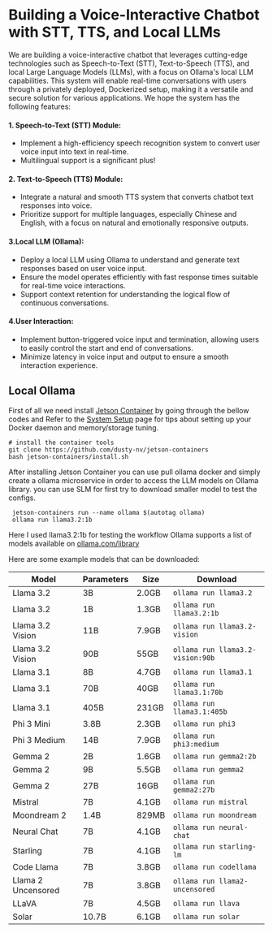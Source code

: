 # Building a Voice-Interactive Chatbot with STT, TTS, and Local LLMs
We are building a voice-interactive chatbot that leverages cutting-edge technologies such as Speech-to-Text (STT), Text-to-Speech (TTS), and local Large Language Models (LLMs), with a focus on Ollama's local LLM capabilities. This system will enable real-time conversations with users through a privately deployed, Dockerized setup, making it a versatile and secure solution for various applications. We hope the system has the following features:

#### 1. Speech-to-Text (STT) Module:
- Implement a high-efficiency speech recognition system to convert user voice input into text in real-time.
- Multilingual support is a significant plus!
#### 2. Text-to-Speech (TTS) Module:
- Integrate a natural and smooth TTS system that converts chatbot text responses into voice.
- Prioritize support for multiple languages, especially Chinese and English, with a focus on natural and emotionally responsive outputs.

#### 3.Local LLM (Ollama):
- Deploy a local LLM using Ollama to understand and generate text responses based on user voice input.
- Ensure the model operates efficiently with fast response times suitable for real-time voice interactions.
- Support context retention for understanding the logical flow of continuous conversations.

#### 4.User Interaction:

- Implement button-triggered voice input and termination, allowing users to easily control the start and end of conversations.
- Minimize latency in voice input and output to ensure a smooth interaction experience.


## Local Ollama 

First of all we need install [Jetson Container](https://github.com/dusty-nv/jetson-containers "Jetson Container") by going through the bellow codes and Refer to the [System Setup](https://github.com/dusty-nv/jetson-containers/blob/master/docs/setup.md "System Setup") page for tips about setting up your Docker daemon and memory/storage tuning.

    # install the container tools
    git clone https://github.com/dusty-nv/jetson-containers
    bash jetson-containers/install.sh

After installing Jetson Container you can use pull ollama docker and simply create a ollama microservice in order to access the LLM models on Ollama library. you can use SLM for first try to download smaller model to test the configs.

     jetson-containers run --name ollama $(autotag ollama)
	 ollama run llama3.2:1b
    

Here I used llama3.2:1b for testing the workflow Ollama supports a list of models available on [ollama.com/library](https://ollama.com/library 'ollama model library')

Here are some example models that can be downloaded:

| Model              | Parameters | Size  | Download                         |
| ------------------ | ---------- | ----- | -------------------------------- |
| Llama 3.2          | 3B         | 2.0GB | `ollama run llama3.2`            |
| Llama 3.2          | 1B         | 1.3GB | `ollama run llama3.2:1b`         |
| Llama 3.2 Vision   | 11B        | 7.9GB | `ollama run llama3.2-vision`     |
| Llama 3.2 Vision   | 90B        | 55GB  | `ollama run llama3.2-vision:90b` |
| Llama 3.1          | 8B         | 4.7GB | `ollama run llama3.1`            |
| Llama 3.1          | 70B        | 40GB  | `ollama run llama3.1:70b`        |
| Llama 3.1          | 405B       | 231GB | `ollama run llama3.1:405b`       |
| Phi 3 Mini         | 3.8B       | 2.3GB | `ollama run phi3`                |
| Phi 3 Medium       | 14B        | 7.9GB | `ollama run phi3:medium`         |
| Gemma 2            | 2B         | 1.6GB | `ollama run gemma2:2b`           |
| Gemma 2            | 9B         | 5.5GB | `ollama run gemma2`              |
| Gemma 2            | 27B        | 16GB  | `ollama run gemma2:27b`          |
| Mistral            | 7B         | 4.1GB | `ollama run mistral`             |
| Moondream 2        | 1.4B       | 829MB | `ollama run moondream`           |
| Neural Chat        | 7B         | 4.1GB | `ollama run neural-chat`         |
| Starling           | 7B         | 4.1GB | `ollama run starling-lm`         |
| Code Llama         | 7B         | 3.8GB | `ollama run codellama`           |
| Llama 2 Uncensored | 7B         | 3.8GB | `ollama run llama2-uncensored`   |
| LLaVA              | 7B         | 4.5GB | `ollama run llava`               |
| Solar              | 10.7B      | 6.1GB | `ollama run solar`               |



